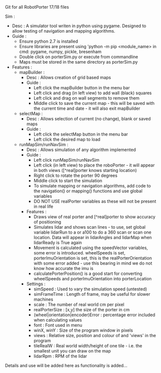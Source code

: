 Git for all RobotPorter 17/18 files

Sim :
  - Desc      : A simulator tool writen in python using pygame. Designed to allow testing of navigation and mapping algorithms.
  - Guide  :
    - Ensure python 2.7 is installed
    - Ensure libraries are present using 'python -m pip <module_name> in cmd: pygame, numpy, pickle, bresenham
    - Double click on porterSim.py or execute from commandline
    - Maps must be stored in the same directory as porterSim.py
  - Features  :
    - mapBuilder :
      - Desc  : Allows creation of grid based maps
      - Guide : 
        - Left click the mapBuilder button in the menu bar
        - Left click and drag (in left view) to add wall (black) squares
        - Left click and drag on wall segments to remove them
        - Middle click to save the current map - this will be saved with the current time and date - it will also exit mapBuilder
    - selectMap :
       - Desc : Allows selection of current (no change), blank or saved maps
       - Guide :
         - Left click the selectMap button in the menu bar
         - Left click the desired map to load
    - runMapSim/runNavSim :
      - Desc : Allows simulation of any algorithm implemented
      - Guide :
        - Left click runMapSim/runNavSim
        - Left click (in left view) to place the roboPorter - it will appear in both views ([^real]porter knows starting location)
        - Right click to rotate the porter 90 degrees
        - Middle click to start the simulation
        - To simulate mapping or navigation algorithms, add code to the navigation() or mapping() functions and use global variables
        - DO NOT USE realPorter variables as these will not be present in real life
      - Features :
        - Draws view of real porter and [^real]porter to show accuracy of positioning
        - Simulates lidar and shows scan lines - to use, set global variable lidarRun to a or a100 to do a 360 scan or scan one    location.
          Data will appear in lidarAngles and lidarMap when lidarReady is True again
        - Movement is calculated using the speedVector variables, some error is introduced. wheelSpeeds is set, porterImuOrientation is           set, this is the realPorterOrientation with some error added - use this bearing in mind we do not know how accurate the imu is
        - calculatePorterPosition() is a good start for converting wheelSpeeds and porterImuOrientation into porterLocation
      - Settings :
        - simSpeed        : Used to vary the simulation speed (untested)
        - simFrameTime    : Length of frame, may be useful for slower machines
        - scale           : The number of real world cm per pixel
        - realPorterSize  : [x,y] the size of the porter in cm
        - (wheel|orientation|encoder)Error : percentage error included when calculating values
        - font            : Font used in menu
        - winX, winY      : Size of the program window in pixels
        - views           : Relative size, position and colour of and 'views' in the program
        - tileRealW       : Real world width/height of one tile - i.e. the smallest unit you can draw on the map
        - lidarRpm        : RPM of the lidar

Details and use will be added here as functionality is added...

